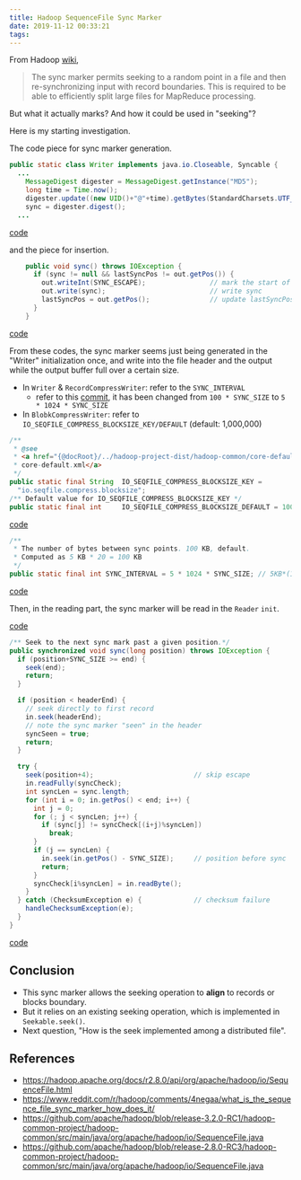 ```yaml
---
title: Hadoop SequenceFile Sync Marker
date: 2019-11-12 00:33:21
tags:
---
```


From Hadoop [wiki](https://cwiki.apache.org/confluence/display/HADOOP2/SequenceFile),

> The sync marker permits seeking to a random point in a file and then re-synchronizing input with record boundaries. This is required to be able to efficiently split large files for MapReduce processing.

But what it actually marks? And how it could be used in "seeking"?

Here is my starting investigation.

The code piece for sync marker generation.

```java
public static class Writer implements java.io.Closeable, Syncable {
  ...
    MessageDigest digester = MessageDigest.getInstance("MD5");
    long time = Time.now();
    digester.update((new UID()+"@"+time).getBytes(StandardCharsets.UTF_8));
    sync = digester.digest();
  ...
```
[code](https://github.com/apache/hadoop/blob/release-3.2.0-RC1/hadoop-common-project/hadoop-common/src/main/java/org/apache/hadoop/io/SequenceFile.java#L869)

and the piece for insertion.


```java
    public void sync() throws IOException {
      if (sync != null && lastSyncPos != out.getPos()) {
        out.writeInt(SYNC_ESCAPE);                // mark the start of the sync
        out.write(sync);                          // write sync
        lastSyncPos = out.getPos();               // update lastSyncPos
      }
    }
```
[code](https://github.com/apache/hadoop/blob/release-3.2.0-RC1/hadoop-common-project/hadoop-common/src/main/java/org/apache/hadoop/io/SequenceFile.java#L1338)

From these codes, the sync marker seems just being generated in the "Writer" initialization once, and write into the file header and the output while the output buffer full over a certain size.

- In `Writer` & `RecordCompressWriter`: refer to the `SYNC_INTERVAL`
  - refer to this [commit](https://github.com/apache/hadoop/commit/07825f2b49384dbec92bfae87ea661cef9ffab49), it has been changed from `100 * SYNC_SIZE` to `5 * 1024 * SYNC_SIZE`
- In `BlobkCompressWriter`:  refer to `IO_SEQFILE_COMPRESS_BLOCKSIZE_KEY/DEFAULT` (default: 1,000,000)

```Java
/**
 * @see
 * <a href="{@docRoot}/../hadoop-project-dist/hadoop-common/core-default.xml">
 * core-default.xml</a>
 */
public static final String  IO_SEQFILE_COMPRESS_BLOCKSIZE_KEY =
  "io.seqfile.compress.blocksize";
/** Default value for IO_SEQFILE_COMPRESS_BLOCKSIZE_KEY */
public static final int     IO_SEQFILE_COMPRESS_BLOCKSIZE_DEFAULT = 1000000;
```
[code](https://github.com/apache/hadoop/blob/release-3.2.0-RC1/hadoop-common-project/hadoop-common/src/main/java/org/apache/hadoop/fs/CommonConfigurationKeysPublic.java#L227)

```Java
/**
 * The number of bytes between sync points. 100 KB, default.
 * Computed as 5 KB * 20 = 100 KB
 */
public static final int SYNC_INTERVAL = 5 * 1024 * SYNC_SIZE; // 5KB*(16+4)
```
[code](https://github.com/apache/hadoop/blob/release-3.2.0-RC1/hadoop-common-project/hadoop-common/src/main/java/org/apache/hadoop/io/SequenceFile.java#L218)

Then, in the reading part, the sync marker will be read in the `Reader` `init`.

[code](https://github.com/apache/hadoop/blob/release-3.2.0-RC1/hadoop-common-project/hadoop-common/src/main/java/org/apache/hadoop/io/SequenceFile.java#L2029)

```java
/** Seek to the next sync mark past a given position.*/
public synchronized void sync(long position) throws IOException {
  if (position+SYNC_SIZE >= end) {
    seek(end);
    return;
  }

  if (position < headerEnd) {
    // seek directly to first record
    in.seek(headerEnd);
    // note the sync marker "seen" in the header
    syncSeen = true;
    return;
  }

  try {
    seek(position+4);                         // skip escape
    in.readFully(syncCheck);
    int syncLen = sync.length;
    for (int i = 0; in.getPos() < end; i++) {
      int j = 0;
      for (; j < syncLen; j++) {
        if (sync[j] != syncCheck[(i+j)%syncLen])
          break;
      }
      if (j == syncLen) {
        in.seek(in.getPos() - SYNC_SIZE);     // position before sync
        return;
      }
      syncCheck[i%syncLen] = in.readByte();
    }
  } catch (ChecksumException e) {             // checksum failure
    handleChecksumException(e);
  }
}
```
[code](https://github.com/apache/hadoop/blob/release-3.2.0-RC1/hadoop-common-project/hadoop-common/src/main/java/org/apache/hadoop/io/SequenceFile.java#L2726)


## Conclusion

- This sync marker allows the seeking operation to **align** to records or blocks boundary.
- But it relies on an existing seeking operation, which is implemented in `Seekable.seek()`.
- Next question, "How is the seek implemented among a distributed file".

## References

- https://hadoop.apache.org/docs/r2.8.0/api/org/apache/hadoop/io/SequenceFile.html
- https://www.reddit.com/r/hadoop/comments/4negaa/what_is_the_sequence_file_sync_marker_how_does_it/
- https://github.com/apache/hadoop/blob/release-3.2.0-RC1/hadoop-common-project/hadoop-common/src/main/java/org/apache/hadoop/io/SequenceFile.java
- https://github.com/apache/hadoop/blob/release-2.8.0-RC3/hadoop-common-project/hadoop-common/src/main/java/org/apache/hadoop/io/SequenceFile.java
